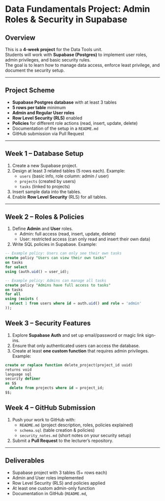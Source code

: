 # Data Fundamentals Project: Admin Roles & Security in Supabase

## Overview
This is a **4-week project** for the Data Tools unit.  
Students will work with **Supabase (Postgres)** to implement user roles, admin privileges, and basic security rules.  
The goal is to learn how to manage data access, enforce least privilege, and document the security setup.  

---

## Project Scheme
- **Supabase Postgres database** with at least 3 tables  
- **5 rows per table** minimum  
- **Admin and Regular User roles**  
- **Row Level Security (RLS)** enabled  
- **Policies** for different role actions (read, insert, update, delete)  
- Documentation of the setup in a `README.md`  
- GitHub submission via Pull Request  

---

## Week 1 – Database Setup
1. Create a new Supabase project.  
2. Design at least 3 related tables (5 rows each). Example:  
   - `users` (basic info, role column: admin / user)  
   - `projects` (created by users)  
   - `tasks` (linked to projects)  
3. Insert sample data into the tables.  
4. Enable **Row Level Security** (RLS) for all tables.  

---

## Week 2 – Roles & Policies
1. Define **Admin** and **User** roles.  
   - Admin: full access (read, insert, update, delete)  
   - User: restricted access (can only read and insert their own data)  
2. Write SQL policies in Supabase. Example:  

```sql
-- Example policy: Users can only see their own tasks
create policy "Users can view their own tasks"
on tasks
for select
using (auth.uid() = user_id);

-- Example policy: Admins can manage all tasks
create policy "Admins have full access to tasks"
on tasks
for all
using (exists (
  select 1 from users where id = auth.uid() and role = 'admin'
));
```
## Week 3 – Security Features
1. Explore **Supabase Auth** and set up email/password or magic link sign-ins.  
2. Ensure that only authenticated users can access the database.  
3. Create at least **one custom function** that requires admin privileges. Example:  

```sql
create or replace function delete_project(project_id uuid)
returns void
language sql
security definer
as $$
  delete from projects where id = project_id;
$$;
```
## Week 4 – GitHub Submission
1. Push your work to GitHub with:  
   - `README.md` (project description, roles, policies explained)  
   - `schema.sql` (table creation & policies)  
   - `security_notes.md` (short notes on your security setup)  
2. Submit a **Pull Request** to the lecturer’s repository.  

---

## Deliverables
- Supabase project with 3 tables (5+ rows each)  
- Admin and User roles implemented  
- Row Level Security (RLS) and policies applied  
- At least one custom admin-only function  
- Documentation in GitHub (`README.md`, 
